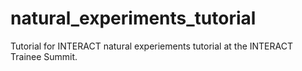 # natural_experiments_tutorial
Tutorial for INTERACT natural experiements tutorial at the INTERACT Trainee Summit. 
